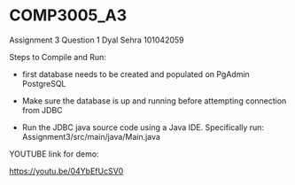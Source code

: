 # COMP3005_A3
Assignment 3 Question 1
Dyal Sehra 
101042059


Steps to Compile and Run: 
- first database needs to be created and populated on PgAdmin PostgreSQL
- Make sure the database is up and running before attempting connection from JDBC

- Run the JDBC java source code using a Java IDE. 
		Specifically run: Assignment3/src/main/java/Main.java


YOUTUBE link for demo: 

https://youtu.be/04YbEfUcSV0
